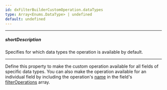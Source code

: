 ```yaml
---
id: dxFilterBuilderCustomOperation.dataTypes
type: Array<Enums.DataType> | undefined
default: undefined
---
```

---
##### shortDescription
Specifies for which data types the operation is available by default.

---
Define this property to make the custom operation available for all fields of specific data types. You can also make the operation available for an individual field by including the operation's [name](/api-reference/_hidden/dxFilterBuilderCustomOperation/name.md '/Documentation/ApiReference/UI_Components/dxFilterBuilder/Configuration/customOperations/#name') in the field's [filterOperations](/api-reference/_hidden/dxFilterBuilderField/filterOperations.md '/Documentation/ApiReference/UI_Components/dxFilterBuilder/Configuration/fields/#filterOperations') array.